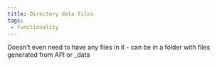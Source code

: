 ```yaml
---
title: Directory data files
tags: 
 - functionality
---
```



Doesn't even need to have any files in it - can be in a folder with files generated from API or _data